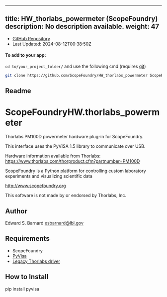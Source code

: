 
---
title: HW_thorlabs_powermeter (ScopeFoundry)
description: No description available.
weight: 47
---
- [GitHub Repository](https://github.com/ScopeFoundry/HW_thorlabs_powermeter)
- Last Updated: 2024-08-12T00:38:50Z


#### To add to your app:

`cd to/your_project_folder/` and use the following cmd (requires [git](/docs/100_development/20_git/))

```bash
git clone https://github.com/ScopeFoundry/HW_thorlabs_powermeter ScopeFoundryHW/thorlabs_powermeter
```


## Readme
ScopeFoundryHW.thorlabs_powermeter
==================================

Thorlabs PM100D powermeter hardware plug-in for ScopeFoundry.

This interface uses the PyVISA 1.5 library to communicate over USB.

Hardware information available from Thorlabs:
<https://www.thorlabs.com/thorproduct.cfm?partnumber=PM100D>

ScopeFoundry is a Python platform for controlling custom laboratory 
experiments and visualizing scientific data

<http://www.scopefoundry.org>

This software is not made by or endorsed by Thorlabs, Inc.


Author
----------

Edward S. Barnard <esbarnard@lbl.gov>


Requirements
------------

 * ScopeFoundry
 *  [PyVisa](https://pyvisa.readthedocs.io/en/stable/)
 * [Legacy Thorlabs driver](https://www.thorlabs.com/software_pages/viewsoftwarepage.cfm?code=PM100x)

 
How to Install
---------------

pip install pyvisa

